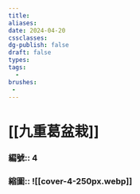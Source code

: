 ```yaml
---
title: 
aliases: 
date: 2024-04-20
cssclasses: 
dg-publish: false
draft: false
types: 
tags: 
  - 
brushes: 
 - 
---
```

# [[九重葛盆栽]]

### 編號:: 4
### 縮圖:: ![[cover-4-250px.webp]]


